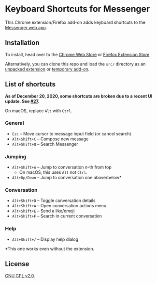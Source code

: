 # Keyboard Shortcuts for Messenger

This Chrome extension/Firefox add-on adds keyboard shortcuts to the [Messenger web app](http://messenger.com).

## Installation
To install, head over to the [Chrome Web Store](https://chrome.google.com/webstore/detail/keyboard-shortcuts-for-me/elgfaolomlhhmppjdicpgpmglkllebfb?hl=en-US&gl=US) or [Firefox Extension Store](https://addons.mozilla.org/en-US/firefox/addon/keyboardshortcutsformessenger/).

Alternatively, you can clone this repo and load the `src/` directory as an [unpacked extension](https://developer.chrome.com/extensions/getstarted#unpacked) or [temporary add-on](https://developer.mozilla.org/en-US/docs/Tools/about%3Adebugging#Enabling_add-on_debugging).

## List of shortcuts

**As of December 20, 2020, some shortcuts are broken due to a recent UI update. See [#27](https://github.com/guoguo12/messenger-shortcuts/issues/27).**

On macOS, replace `Alt` with `Ctrl`.

### General
* `Esc` &ndash; Move cursor to message input field (or cancel search)
* `Alt+Shift+C` &ndash; Compose new message
* `Alt+Shift+Q` &ndash; Search Messenger

### Jumping
* `Alt+Shift+n` &ndash; Jump to conversation <i>n</i>-th from top
  * On macOS, this uses `Alt` not `Ctrl`.
* `Alt+Up/Down` &ndash; Jump to conversation one above/below*

### Conversation
* `Alt+Shift+D` &ndash; Toggle conversation details
* `Alt+Shift+A` &ndash; Open conversation actions menu
* `Alt+Shift+E` &ndash; Send a like/emoji
* `Alt+Shift+F` &ndash; Search in current conversation

### Help
* `Alt+Shift+/` &ndash; Display help dialog

*This one works even without the extension.

## License

[GNU GPL v2.0](https://www.gnu.org/licenses/gpl-2.0.txt).
